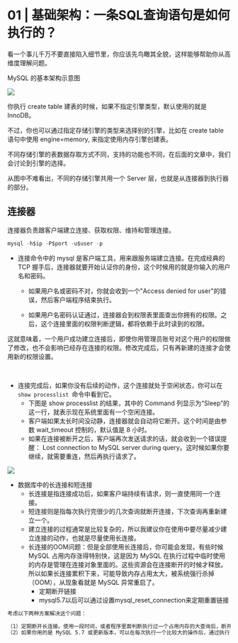 

# 01 | 基础架构：一条SQL查询语句是如何执行的？

看一个事儿千万不要直接陷入细节里，你应该先鸟瞰其全貌，这样能够帮助你从高维度理解问题。

MySQL 的基本架构示意图

![](https://notes2021.oss-cn-beijing.aliyuncs.com/2021/image-20220608103932122.png)

你执行 create table 建表的时候，如果不指定引擎类型，默认使用的就是 InnoDB。

不过，你也可以通过指定存储引擎的类型来选择别的引擎，比如在 create table 语句中使用 engine=memory, 来指定使用内存引擎创建表。

不同存储引擎的表数据存取方式不同，支持的功能也不同，在后面的文章中，我们会讨论到引擎的选择。

从图中不难看出，不同的存储引擎共用一个 Server 层，也就是从连接器到执行器的部分。



## 连接器

连接器负责跟客户端建立连接、获取权限、维持和管理连接。

```sql
mysql -h$ip -P$port -u$user -p
```

- 连接命令中的 mysql 是客户端工具，用来跟服务端建立连接。在完成经典的 TCP 握手后，连接器就要开始认证你的身份，这个时候用的就是你输入的用户名和密码。

  - 如果用户名或密码不对，你就会收到一个"Access denied for user"的错误，然后客户端程序结束执行。

  - 如果用户名密码认证通过，连接器会到权限表里面查出你拥有的权限。之后，这个连接里面的权限判断逻辑，都将依赖于此时读到的权限。

这就意味着，一个用户成功建立连接后，即使你用管理员账号对这个用户的权限做了修改，也不会影响已经存在连接的权限。修改完成后，只有再新建的连接才会使用新的权限设置。

<br>

- 连接完成后，如果你没有后续的动作，这个连接就处于空闲状态，你可以在 `show processlist `命令中看到它。
  - 下图是 show processlist 的结果，其中的 Command 列显示为“Sleep”的这一行，就表示现在系统里面有一个空闲连接。
  - 客户端如果太长时间没动静，连接器就会自动将它断开。这个时间是由参数 wait_timeout 控制的，默认值是 8 小时。
  - 如果在连接被断开之后，客户端再次发送请求的话，就会收到一个错误提醒： Lost connection to MySQL server during query。这时候如果你要继续，就需要重连，然后再执行请求了。

![](https://notes2021.oss-cn-beijing.aliyuncs.com/2021/image-20220608104511865.png)

- 数据库中的长连接和短连接
  - 长连接是指连接成功后，如果客户端持续有请求，则一直使用同一个连接。
  - 短连接则是指每次执行完很少的几次查询就断开连接，下次查询再重新建立一个。
  - 建立连接的过程通常是比较复杂的，所以我建议你在使用中要尽量减少建立连接的动作，也就是尽量使用长连接。
  - 长连接的OOM问题：但是全部使用长连接后，你可能会发现，有些时候 MySQL 占用内存涨得特别快，这是因为 MySQL 在执行过程中临时使用的内存是管理在连接对象里面的。这些资源会在连接断开的时候才释放。所以如果长连接累积下来，可能导致内存占用太大，被系统强行杀掉（OOM），从现象看就是 MySQL 异常重启了。
    - 定期断开链接
    - mysql5.7以后可以通过设置mysql_reset_connection来定期重置链接

```bash
考虑以下两种方案解决这个问题：

（1）定期断开长连接。使用一段时间，或者程序里面判断执行过一个占用内存的大查询后，断开连接，之后要查询再重连。
（2）如果你用的是 MySQL 5.7 或更新版本，可以在每次执行一个比较大的操作后，通过执行 mysql_reset_connection 来重新初始化连接资源。这个过程不需要重连和重新做权限验证，但是会将连接恢复到刚刚创建完时的状态。
```























